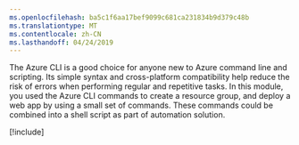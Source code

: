 ```yaml
---
ms.openlocfilehash: ba5c1f6aa17bef9099c681ca231834b9d379c48b
ms.translationtype: MT
ms.contentlocale: zh-CN
ms.lasthandoff: 04/24/2019
---
```

The Azure CLI is a good choice for anyone new to Azure command line and scripting. Its simple syntax and cross-platform compatibility help reduce the risk of errors when performing regular and repetitive tasks. In this module, you used the Azure CLI commands to create a resource group, and deploy a web app by using a small set of commands. These commands could be combined into a shell script as part of automation solution.

[!include[](../../../includes/azure-sandbox-cleanup.md)]

